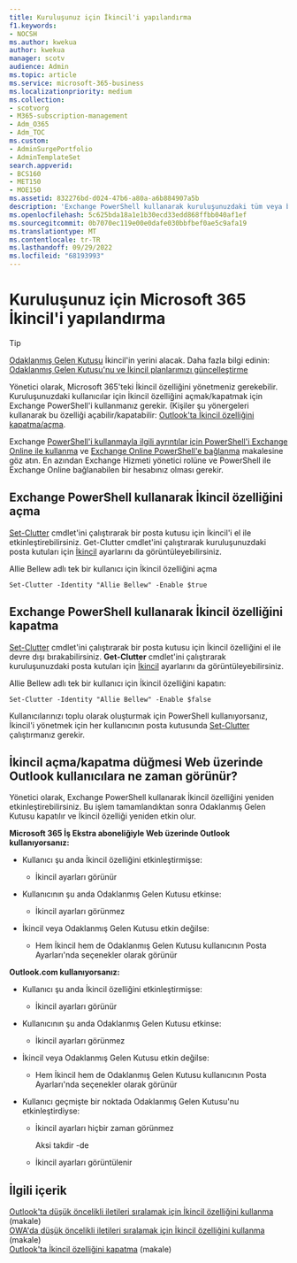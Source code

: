 ```yaml
---
title: Kuruluşunuz için İkincil'i yapılandırma
f1.keywords:
- NOCSH
ms.author: kwekua
author: kwekua
manager: scotv
audience: Admin
ms.topic: article
ms.service: microsoft-365-business
ms.localizationpriority: medium
ms.collection:
- scotvorg
- M365-subscription-management
- Adm_O365
- Adm_TOC
ms.custom:
- AdminSurgePortfolio
- AdminTemplateSet
search.appverid:
- BCS160
- MET150
- MOE150
ms.assetid: 832276bd-d024-47b6-a80a-a6b884907a5b
description: 'Exchange PowerShell kullanarak kuruluşunuzdaki tüm veya belirli kullanıcılar için İkincil özelliğini etkinleştirmeyi veya devre dışı bırakmayı öğrenin. '
ms.openlocfilehash: 5c625bda18a1e1b30ecd33edd868ffbb040af1ef
ms.sourcegitcommit: 0b7070ec119e00e0dafe030bbfbef0ae5c9afa19
ms.translationtype: MT
ms.contentlocale: tr-TR
ms.lasthandoff: 09/29/2022
ms.locfileid: "68193993"
---
```

# <a name="configure-microsoft-365-clutter-for-your-organization"></a>Kuruluşunuz için Microsoft 365 İkincil'i yapılandırma

> [!TIP]
> [Odaklanmış Gelen Kutusu](../setup/configure-focused-inbox.md) İkincil'in yerini alacak. Daha fazla bilgi edinin: [Odaklanmış Gelen Kutusu'nu ve İkincil planlarımızı güncelleştirme](https://techcommunity.microsoft.com/t5/Outlook-Blog/Update-on-Focused-Inbox-and-our-plans-for-Clutter/ba-p/136448)
  
Yönetici olarak, Microsoft 365'teki İkincil özelliğini yönetmeniz gerekebilir. Kuruluşunuzdaki kullanıcılar için İkincil özelliğini açmak/kapatmak için Exchange PowerShell'i kullanmanız gerekir. (Kişiler şu yönergeleri kullanarak bu özelliği açabilir/kapatabilir: [Outlook'ta İkincil özelliğini kapatma/açma](https://support.microsoft.com/office/a9c72a77-1bc4-40e6-ba6d-103c1d1aba4c).
  
Exchange [PowerShell'i kullanmayla ilgili ayrıntılar için PowerShell'i Exchange Online ile kullanma](/powershell/exchange/exchange-online-powershell) ve [Exchange Online PowerShell'e bağlanma](/powershell/exchange/connect-to-exchange-online-powershell) makalesine göz atın. En azından Exchange Hizmeti yönetici rolüne ve PowerShell ile Exchange Online bağlanabilen bir hesabınız olması gerekir. 
  
## <a name="turn-clutter-on-using-exchange-powershell"></a>Exchange PowerShell kullanarak İkincil özelliğini açma

[Set-Clutter](/powershell/module/exchange/set-clutter) cmdlet'ini çalıştırarak bir posta kutusu için İkincil'i el ile etkinleştirebilirsiniz. Get-Clutter cmdlet'ini çalıştırarak kuruluşunuzdaki posta kutuları için [İkincil](/powershell/module/exchange/get-clutter) ayarlarını da görüntüleyebilirsiniz. 
  
Allie Bellew adlı tek bir kullanıcı için İkincil özelliğini açma
    
`Set-Clutter -Identity "Allie Bellew" -Enable $true`


## <a name="turn-clutter-off-using-exchange-powershell"></a>Exchange PowerShell kullanarak İkincil özelliğini kapatma

[Set-Clutter](/powershell/module/exchange/set-clutter) cmdlet'ini çalıştırarak bir posta kutusu için İkincil özelliğini el ile devre dışı bırakabilirsiniz. **Get-Clutter** cmdlet'ini çalıştırarak kuruluşunuzdaki posta kutuları için [İkincil](/powershell/module/exchange/get-clutter) ayarlarını da görüntüleyebilirsiniz. 
  
Allie Bellew adlı tek bir kullanıcı için İkincil özelliğini kapatın:
    
`Set-Clutter -Identity "Allie Bellew" -Enable $false`

Kullanıcılarınızı toplu olarak oluşturmak için PowerShell kullanıyorsanız, İkincil'i yönetmek için her kullanıcının posta kutusunda [Set-Clutter](/powershell/module/exchange/set-clutter) çalıştırmanız gerekir. 
  
## <a name="when-does-the-clutter-onoff-switch-appear-to-users-in-outlook-on-the-web"></a>İkincil açma/kapatma düğmesi Web üzerinde Outlook kullanıcılara ne zaman görünür?
<a name="bkmk_onoff"> </a>

Yönetici olarak, Exchange PowerShell kullanarak İkincil özelliğini yeniden etkinleştirebilirsiniz. Bu işlem tamamlandıktan sonra Odaklanmış Gelen Kutusu kapatılır ve İkincil özelliği yeniden etkin olur. 
  
 **Microsoft 365 İş Ekstra aboneliğiyle Web üzerinde Outlook kullanıyorsanız:**
  
- Kullanıcı şu anda İkincil özelliğini etkinleştirmişse: 
    
  - İkincil ayarları görünür
    
- Kullanıcının şu anda Odaklanmış Gelen Kutusu etkinse: 
    
  - İkincil ayarları görünmez
    
- İkincil veya Odaklanmış Gelen Kutusu etkin değilse: 
    
  - Hem İkincil hem de Odaklanmış Gelen Kutusu kullanıcının Posta Ayarları'nda seçenekler olarak görünür
    
 **Outlook.com kullanıyorsanız:**
  
- Kullanıcı şu anda İkincil özelliğini etkinleştirmişse: 
    
  - İkincil ayarları görünür
    
- Kullanıcının şu anda Odaklanmış Gelen Kutusu etkinse: 
    
  - İkincil ayarları görünmez
    
- İkincil veya Odaklanmış Gelen Kutusu etkin değilse: 
    
  - Hem İkincil hem de Odaklanmış Gelen Kutusu kullanıcının Posta Ayarları'nda seçenekler olarak görünür
    
- Kullanıcı geçmişte bir noktada Odaklanmış Gelen Kutusu'nu etkinleştirdiyse:
    
  - İkincil ayarları hiçbir zaman görünmez
    
    Aksi takdir -de 
    
  - İkincil ayarları görüntülenir
    
## <a name="related-content"></a>İlgili içerik

[Outlook'ta düşük öncelikli iletileri sıralamak için İkincil özelliğini kullanma](https://support.microsoft.com/office/7b50c5db-7704-4e55-8a1b-dfc7bf1eafa0) (makale)\
[OWA'da düşük öncelikli iletileri sıralamak için İkincil özelliğini kullanma](https://support.microsoft.com/office/fe4d64ca-bf73-48f1-91b4-9a659e008bce) (makale)\
[Outlook'ta İkincil özelliğini kapatma](https://support.microsoft.com/office/a9c72a77-1bc4-40e6-ba6d-103c1d1aba4c) (makale)
